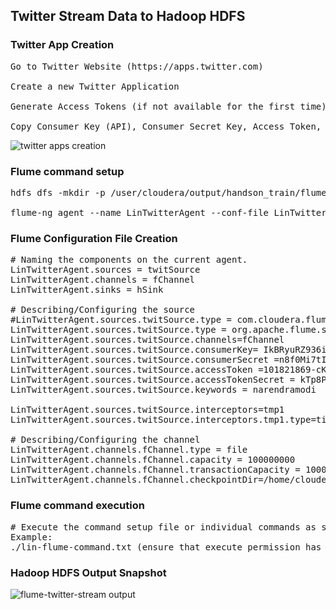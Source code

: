 ## Twitter Stream Data to Hadoop HDFS

### Twitter App Creation
<pre>
Go to Twitter Website (https://apps.twitter.com)

Create a new Twitter Application

Generate Access Tokens (if not available for the first time)

Copy Consumer Key (API), Consumer Secret Key, Access Token, and Access Secret Token
</pre>

![twitter apps creation](https://cloud.githubusercontent.com/assets/19809692/26755279/45f14194-4858-11e7-99fb-d5210138551b.JPG)

### Flume command setup
<pre>
hdfs dfs -mkdir -p /user/cloudera/output/handson_train/flume/tweets

flume-ng agent --name LinTwitterAgent --conf-file LinTwitterAgent.properties  --classpath flume-sources-1.0-SNAPSHOT.jar
</pre>

### Flume Configuration File Creation
<pre>
# Naming the components on the current agent.
LinTwitterAgent.sources = twitSource
LinTwitterAgent.channels = fChannel
LinTwitterAgent.sinks = hSink

# Describing/Configuring the source
#LinTwitterAgent.sources.twitSource.type = com.cloudera.flume.source.TwitterSource
LinTwitterAgent.sources.twitSource.type = org.apache.flume.source.twitter.TwitterSource
LinTwitterAgent.sources.twitSource.channels=fChannel
LinTwitterAgent.sources.twitSource.consumerKey= IkBRyuRZ936iOy85VBDIpO7Zr
LinTwitterAgent.sources.twitSource.consumerSecret =n8f0Mi7tIJIlaZHOfNcrz20PMvpbq28iJOk7YG4s1M2bGy1dXT
LinTwitterAgent.sources.twitSource.accessToken =101821869-cKU7awYSotbV4RtKlQENzoP7XBNAgLQXati0EdjS
LinTwitterAgent.sources.twitSource.accessTokenSecret = kTp8Pl5HbRHINzDJm5nePHiiaGEx1LrrQLCmzdbAp6AH8
LinTwitterAgent.sources.twitSource.keywords = narendramodi

LinTwitterAgent.sources.twitSource.interceptors=tmp1
LinTwitterAgent.sources.twitSource.interceptors.tmp1.type=timestamp

# Describing/Configuring the channel
LinTwitterAgent.channels.fChannel.type = file
LinTwitterAgent.channels.fChannel.capacity = 100000000
LinTwitterAgent.channels.fChannel.transactionCapacity = 1000
LinTwitterAgent.channels.fChannel.checkpointDir=/home/cloudera/hadoop-training-projects/flume/twitter-stream/file_channel_dir/chkpint_dir
</pre>

### Flume command execution
<pre>
# Execute the command setup file or individual commands as shown above in the Flume Command Setup
Example:
./lin-flume-command.txt (ensure that execute permission has been provided
</pre>

### Hadoop HDFS Output Snapshot
![flume-twitter-stream output](https://cloud.githubusercontent.com/assets/19809692/26755252/8c3e41ca-4857-11e7-9664-291364a2d227.JPG)

